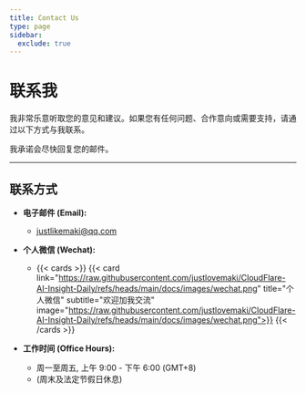 ```yaml
---
title: Contact Us
type: page
sidebar:
  exclude: true
---
```


# 联系我

我非常乐意听取您的意见和建议。如果您有任何问题、合作意向或需要支持，请通过以下方式与我联系。

我承诺会尽快回复您的邮件。

---

## **联系方式**

*   **电子邮件 (Email):**
    *   [justlikemaki@qq.com](mailto:justlikemaki@qq.com)

*   **个人微信 (Wechat):**
    *   {{< cards >}}
        {{< card link="https://raw.githubusercontent.com/justlovemaki/CloudFlare-AI-Insight-Daily/refs/heads/main/docs/images/wechat.png" title="个人微信" subtitle="欢迎加我交流" image="https://raw.githubusercontent.com/justlovemaki/CloudFlare-AI-Insight-Daily/refs/heads/main/docs/images/wechat.png">}}
        {{< /cards >}}

*   **工作时间 (Office Hours):**
    *   周一至周五, 上午 9:00 - 下午 6:00 (GMT+8)
    *   (周末及法定节假日休息)
